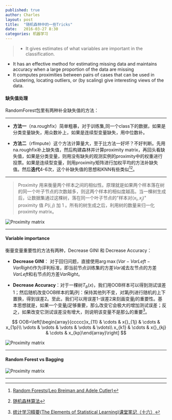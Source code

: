 ```yaml
---
published: true
author: Charles
layout: post
title:  "随机森林中的一些Tricks"
date:   2016-03-27 8:30
categories: 机器学习
---
```


> - It gives estimates of what variables are important in the classification.   
- It has an effective method for estimating missing data and maintains accuracy when a large proportion of the data are missing     
- It computes proximities between pairs of cases that can be used in clustering, locating outliers, or (by scaling) give interesting views of the data.

####  缺失值处理

RandomForest包里有两种补全缺失值的方法：

---

- **方法一**（na.roughfix）简单粗暴，对于训练集,同一个class下的数据，如果是分类变量缺失，用众数补上，如果是连续型变量缺失，用中位数补。

- **方法二**（rfImpute）这个方法计算量大，至于比方法一好坏？不好判断。先用na.roughfix补上缺失值，然后构建森林并计算proximity matrix，再回头看缺失值，如果是分类变量，则用没有缺失的观测实例的proximity中的权重进行投票。如果是连续型变量，则用proximity矩阵进行加权平均的方法补缺失值。然后**迭代**4-6次，这个补缺失值的思想和KNN有些类似[^1][^2]。

---

> Proximity 用来衡量两个样本之间的相似性。原理就是如果两个样本落在树的同一个叶子节点的次数越多，则这两个样本的相似度越高。当一棵树生成后，让数据集通过这棵树，落在同一个叶子节点的"样本对$(x_i,x_j)$" proximity 值 $P(i,j)$ 加 1 。所有的树生成之后，利用树的数量来归一化 proximity matrix。

![Proximity matrix][1]

---

#### Variable importance

衡量变量重要性的方法有两种，Decrease GINI 和 Decrease Accuracy：

- **Decrease GINI**： 对于回归问题，直接使用$\arg \max(Var-VarLeft-VarRight)$作为评判标准，即当前节点训练集的方差$Var$减去左节点的方差$VarLeft$和右节点的方差$VarRight$。

- **Decrease Accuracy**：对于一棵树$T_{b}(x)$，我们用OOB样本可以得到测试误差1；然后随机改变OOB样本的第$j$列：保持其他列不变，对第$j$列进行随机的上下置换，得到误差2。至此，我们可以用误差1-误差2来刻画变量$j$的重要性。基本思想就是，如果一个变量$j$足够重要，那么改变它会极大的增加测试误差；反之，如果改变它测试误差没有增大，则说明该变量不是那么的重要[^3]。

$$
OOB=\left[\begin{array}{ccccc}x_{11} & \cdots & x{}_{1j} & \cdots & x_{1p}\\ \vdots & \vdots & \vdots & \vdots & \vdots\\ x_{k1} & \cdots & x{}_{kj} & \cdots & x_{kp}\end{array}\right]
$$

![Proximity matrix][2]

---

#### Random Forest vs Bagging

![Proximity matrix][3]

---

[1]:http://7xjbdi.com1.z0.glb.clouddn.com/proximity_matrix.png?imageView2/2/w/300
[2]:http://7xjbdi.com1.z0.glb.clouddn.com/building-random-forest-at-scale-26-638.jpg?imageView2/2/w/500
[3]:http://7xjbdi.com1.z0.glb.clouddn.com/rf_vs_bagging.png

[^1]:[Random Forests(Leo Breiman and Adele Cutler)](https://www.stat.berkeley.edu/~breiman/RandomForests/cc_home.htm)
[^2]:[随机森林算法](http://www.cnblogs.com/litao1105/p/5021747.html)
[^3]:[统计学习精要(The Elements of Statistical Learning)课堂笔记（十六）](http://www.loyhome.com/%E2%89%AA%E7%BB%9F%E8%AE%A1%E5%AD%A6%E4%B9%A0%E7%B2%BE%E8%A6%81the-elements-of-statistical-learning%E2%89%AB%E8%AF%BE%E5%A0%82%E7%AC%94%E8%AE%B0%EF%BC%88%E5%8D%81%E5%85%AD%EF%BC%89/)
